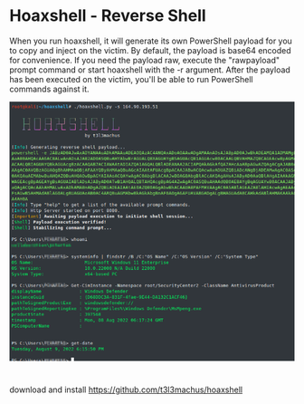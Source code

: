 # Hoaxshell - Reverse Shell
When you run hoaxshell, it will generate its own PowerShell payload for you to copy and inject on the victim. By default, the payload is base64 encoded for convenience. If you need the payload raw, execute the "rawpayload" prompt command or start hoaxshell with the -r argument. After the payload has been executed on the victim, you'll be able to run PowerShell commands against it.

![5dc14f216badb4ac8f2c6e98f3d47fe5.png](../../../_resources/5dc14f216badb4ac8f2c6e98f3d47fe5.png)

#
download and install 
https://github.com/t3l3machus/hoaxshell